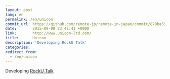 ```yaml
---
layout: post
lang: en
permalink: /en/unicon
commit_url: https://github.com/remote-jp/remote-in-japan/commit/878ba55549cacf0553e4c7492bc182c511c01bd3
date:       2015-09-08 23:42:41 +0900
link:       http://www.unicon-ltd.com/
title:      Unicon
description: 'Developing RockU Talk'
categories: 
redirect_from:
  - /en/unicon
---
```


<p>Developing <a href="https://play.google.com/store/apps/details?id=com.unicon_ltd.rockuapps.community&hl=ja">RockU Talk</a></p>
